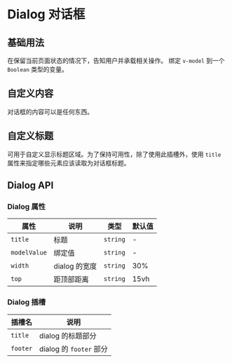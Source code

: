 # Dialog 对话框

## 基础用法

在保留当前页面状态的情况下，告知用户并承载相关操作。
绑定 `v-model` 到一个 `Boolean` 类型的变量。

<demo vue="./example/base.vue"></demo>

## 自定义内容

对话框的内容可以是任何东西。

<demo vue="./example/content.vue"></demo>

## 自定义标题

可用于自定义显示标题区域。为了保持可用性，除了使用此插槽外，使用 `title` 属性来指定哪些元素应该读取为对话框标题。

<demo vue="./example/header.vue"></demo>

## Dialog API

### Dialog 属性

| 属性         | 说明          | 类型     | 默认值 |
| ------------ | ------------- | -------- | ------ |
| `title`      | 标题          | `string` | -      |
| `modelValue` | 绑定值        | `string` | -      |
| `width`      | dialog 的宽度 | `string` | 30%    |
| `top`        | 距顶部距离    | `string` | 15vh   |

### Dialog 插槽

| 插槽名   | 说明                    |
| -------- | ----------------------- |
| `title`  | dialog 的标题部分       |
| `footer` | dialog 的 `footer` 部分 |
